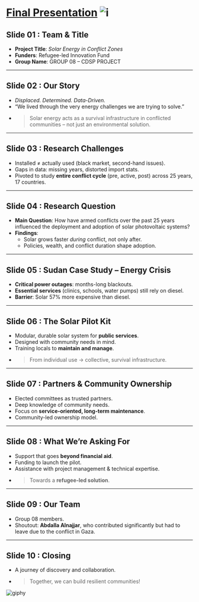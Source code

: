 
<!-- markdownlint-disable MD013 MD031 MD007 MD033 MD004 MD009 MD013 MD045 MD041 MD032 MD039 MD019 MD012-->


<!-- markdownlint-disable MD031 MD022 MD049 MD033 MD004 MD001 MD009 MD013 MD045 MD001 MD026 -->

# [Final Presentation](https://docs.google.com/presentation/d/1ylyQKWaLEG2DBNjNC2kAqbokFimr2Ajq/edit?usp=sharing&ouid=106464215390283406640&rtpof=true&sd=true)  ![i](https://media4.giphy.com/media/v1.Y2lkPTc5MGI3NjExNDM0Z2V1NWsybzRtMnk3YWVyM3J1cnc3aHEwMXk3OG9vZDMyaXA2ayZlcD12MV9pbnRlcm5hbF9naWZfYnlfaWQmY3Q9Zw/7XZEvQlmM3DJm/giphy.gif)


## Slide 01 : Team & Title  
- **Project Title**: *Solar Energy in Conflict Zones*  
- **Funders**: Refugee-led Innovation Fund  
- **Group Name**: GROUP 08 – CDSP PROJECT  

---

## Slide 02 : Our Story  
- _Displaced. Determined. Data-Driven._  
- “We lived through the very energy challenges we are trying to solve.”  
- > Solar energy acts as a survival infrastructure in conflicted communities – not just an environmental solution.  

---

## Slide 03 : Research Challenges  
- Installed ≠ actually used (black market, second-hand issues).  
- Gaps in data: missing years, distorted import stats.  
- Pivoted to study **entire conflict cycle** (pre, active, post) across 25 years, 17 countries.  

---

## Slide 04 : Research Question  
- **Main Question**: How have armed conflicts over the past 25 years influenced the deployment and adoption of solar photovoltaic systems?  
- **Findings**:  
  - Solar grows faster *during* conflict, not only after.  
  - Policies, wealth, and conflict duration shape adoption.  

---

## Slide 05 : Sudan Case Study – Energy Crisis  
- **Critical power outages**: months-long blackouts.  
- **Essential services** (clinics, schools, water pumps) still rely on diesel.  
- **Barrier**: Solar 57% more expensive than diesel.  

---

## Slide 06 : The Solar Pilot Kit  
- Modular, durable solar system for **public services**.  
- Designed with community needs in mind.  
- Training locals to **maintain and manage**.  
- > From individual use → collective, survival infrastructure.  

---

## Slide 07 : Partners & Community Ownership  
- Elected committees as trusted partners.  
- Deep knowledge of community needs.  
- Focus on **service-oriented, long-term maintenance**.  
- Community-led ownership model.  

---

## Slide 08 : What We’re Asking For  
- Support that goes **beyond financial aid**.  
- Funding to launch the pilot.  
- Assistance with project management & technical expertise.  
- > Towards a **refugee-led solution**.  

---

## Slide 09 : Our Team  
- Group 08 members.  
- Shoutout: **Abdalla Alnajjar**, who contributed significantly but had to leave due to the conflict in Gaza.  

---

## Slide 10 : Closing  
- A journey of discovery and collaboration.  
- > Together, we can build resilient communities!  


![giphy](https://media2.giphy.com/media/v1.Y2lkPTc5MGI3NjExbWFqaDc1OGZjeGhjdGo0bXJ4bDZvNXJkczdrM3N6MzNoanU0cHd2NCZlcD12MV9pbnRlcm5hbF9naWZfYnlfaWQmY3Q9Zw/8UF0EXzsc0Ckg/giphy.gif)
